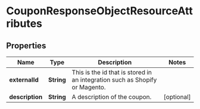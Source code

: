 # CouponResponseObjectResourceAttributes

## Properties
Name | Type | Description | Notes
------------ | ------------- | ------------- | -------------
**externalId** | **String** | This is the id that is stored in an integration such as Shopify or Magento. | 
**description** | **String** | A description of the coupon. |  [optional]
